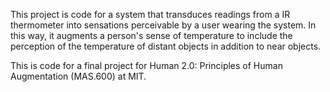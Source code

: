 This project is code for a system that transduces readings from a IR thermometer into sensations perceivable by a user wearing the system. In this way, it augments a person's sense of temperature to include the perception of the temperature of distant objects in addition to near objects. 

This is code for a final project for Human 2.0: Principles of Human Augmentation (MAS.600) at MIT.